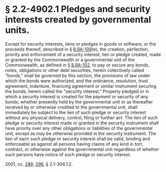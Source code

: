 # § 2.2-4902.1 Pledges and security interests created by governmental units.

<p>Except for security interests, liens or pledges in goods or software, or the proceeds thereof, described in § <a href='http://law.lis.virginia.gov/vacode/8.9A-109/'>8.9A-109</a>(e), the creation, perfection, priority and enforcement of a security interest, lien or pledge created, made or granted by the Commonwealth or a governmental unit of the Commonwealth, as defined in § <a href='http://law.lis.virginia.gov/vacode/8.9A-102/'>8.9A-102</a>, to pay or secure any bonds, notes, obligations or other debt securities, herein collectively called "bonds," shall be governed by this section, the provisions of law under which the bonds were authorized, and the ordinance, resolution, trust agreement, indenture, financing agreement or similar instrument securing the bonds, herein called the "security interest." Property pledged or in which a security interest is created for the payment or security of any bonds, whether presently held by the governmental unit or as thereafter received by or otherwise credited to the governmental unit, shall immediately be subject to the lien of such pledge or security interest without any physical delivery, control, filing or further act. The lien of such pledge or security interest made or granted in the security instrument shall have priority over any other obligations or liabilities of the governmental unit, except as may be otherwise provided in the security instrument. The lien of each such pledge or security interest shall be valid, binding and enforceable as against all persons having claims of any kind in tort, contract, or otherwise against the governmental unit regardless of whether such persons have notice of such pledge or security interest.</p><p>2001, cc. <a href='http://lis.virginia.gov/cgi-bin/legp604.exe?011+ful+CHAP0289'>289</a>, <a href='http://lis.virginia.gov/cgi-bin/legp604.exe?011+ful+CHAP0296'>296</a>, § 2.1-304.1:2.</p>